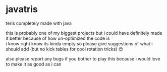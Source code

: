 # javatris
teris completely made with java 

this is probably one of my biggest projects but i could have definitely made it better because of how un-optimized the code is <br />
i know right know its kinda empty so please give suggestions of what i should add (but no kick tables for cool rotation tricks) 😊

also please report any bugs if you bother to play this because i would love to make it as good as i can
